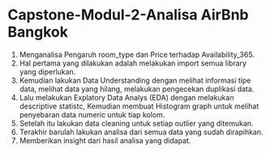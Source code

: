 # Capstone-Modul-2-Analisa AirBnb Bangkok
1. Menganalisa Pengaruh room_type dan Price terhadap Availability_365.
2. Hal pertama yang dilakukan adalah melakukan import semua library yang diperlukan.
3. Kemudian lakukan Data Understanding dengan melihat informasi tipe data, melihat data yang hilang, melakukan pengecekan duplikasi data.
4. Lalu melakukan Explatory Data Analys (EDA) dengan melakukan descriptive statistc, Kemudian membuat Histogram graph untuk melihat penyebaran data numeric untuk tiap kolom.
5. Setelah itu lakukan data cleaning untuk setiap outlier yang ditemukan.
6. Terakhir barulah lakukan analisa dari semua data yang sudah dirapihkan.
7. Memberikan insight dari hasil analisa yang didapat.
